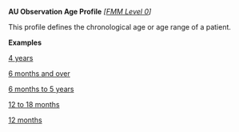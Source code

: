 **AU Observation Age Profile** *[[FMM Level 0](guidance.html)]*

This profile defines the chronological age or age range of a patient.

**Examples**

[4 years](Observation-observation-age-example-4years.html)

[6 months and over](Observation-observation-age-example-6monthsandover.html)

[6 months to 5 years](Observation-observation-age-example-6monthsto5years.html)

[12 to 18 months](Observation-observation-age-example-12-18months.html)

[12 months](Observation-observation-age-example-12months.html)